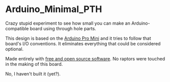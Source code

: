 Arduino_Minimal_PTH
====================

Crazy stupid experiment to see how small you can make an Arduino-compatible
board using through hole parts.

This design is based on the 
[Arduino Pro Mini](http://arduino.cc/en/Main/arduinoBoardProMini) and it tries
to follow that board's I/O conventions. It eliminates everything that could be 
considered optional.

Made entirely with [free and open source software](http://www.kicad-pcb.org/).
No raptors were touched in the making of this board.

No, I haven't built it (yet?).

